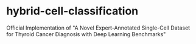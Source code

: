# hybrid-cell-classification
Official Implementation of "A Novel Expert-Annotated Single-Cell Dataset for Thyroid Cancer Diagnosis with Deep Learning Benchmarks"

